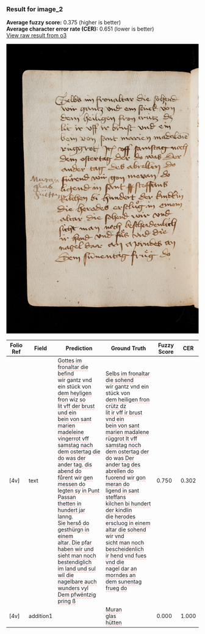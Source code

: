 ### Result for image_2
**Average fuzzy score:** 0.375 (higher is better)<br>**Average character error rate (CER):** 0.651 (lower is better)<br>[View raw result from o3](https://github.com/RISE-UNIBAS/humanities_data_benchmark/blob/main/results/2025-10-24/T0282/request_T0282_image_2.json)

<img src="https://github.com/RISE-UNIBAS/humanities_data_benchmark/blob/main/benchmarks/medieval_manuscripts/images/image_2.jpg?raw=true" alt="image_2" width="800px">

<style>
.diff { text-decoration: underline; text-decoration-color: #ffcccc; text-decoration-style: wavy; }
</style>

| Folio Ref | Field | Prediction | Ground Truth | Fuzzy Score | CER |
|-----------|-------|------------|--------------|-------------|-----|
| [4v] | text | <span class="diff">Gottes im fronaltar die befind<br></span>wir gantz vnd ein stück von<br><span class="diff">dem heyligen fron</span> w<span class="diff">iz so<br>lit vff der brust und ein<br>bein von sant marien madeleine<br>vingerrot vff samstag nach<br>dem ostertag die do</span> w<span class="diff">as der<br>ander tag. dis abend do<br>fuͤrent</span> wir <span class="diff">gen messen do<br>legten sy in Punt Passan<br>thetten in hundert jar lanng.<br>Sie hersoͤ do gesthürgn in einem<br>altar. Die pfar haben wir und<br>sieht man noch bestendiglich<br>im land und sul wil die<br>nagelbare auch wunders vyl<br>Dem pfwëntzig pring ß</span> | <span class="diff">Selbs im fronaltar die sohend<br> </span>wir gantz vnd ein stück von<br><span class="diff"> dem heiligen fron crütz dz<br> lit ir vff ir brust vnd ein<br> bein von sant marien madalene<br> rüggrot It vff samstag noch<br> dem ostertag der do</span> w<span class="diff">as Der<br> ander tag des abrellen do<br> fuorend</span> w<span class="diff">ir gon meran do<br> ligend in sant steffans<br> kilchen bi hundert der kindlin<br> die herodes erscluog in einem<br> altar die sohend</span> wir <span class="diff">vnd<br> sicht man noch bescheidenlich<br> ir hend vnd fues vnd die<br> nagel dar an morndes an<br> dem sunentag frueg do</span> | 0.750 | 0.302 |
| [4v] | addition1 |  | <span class="diff">Muran<br> glas<br> hütten</span> | 0.000 | 1.000 |
